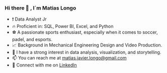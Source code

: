 ### Hi there 👋 , I´m Matias Longo
- :exclamation: Data Analyst Jr
- :fire: Proficient in: SQL, Power BI, Excel, and Python
- :soccer: A passionate sports enthusiast, especially when it comes to soccer, padel, and esports.
- :chart_with_upwards_trend: Background in Mechanical Engineering Design and Video Production.
- :floppy_disk: I have a strong interest in data analysis, visualization, and storytelling.
- :mailbox: You can reach me at matias.javier.longo@gmail.com
- :bookmark: Connect with me on [LinkedIn](https://www.linkedin.com/in/matias-longo-69b256163/)

